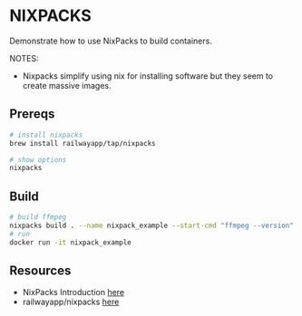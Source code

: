 # NIXPACKS

Demonstrate how to use NixPacks to build containers.  

NOTES:

* Nixpacks simplify using nix for installing software but they seem to create massive images.  

## Prereqs

```sh
# install nixpacks
brew install railwayapp/tap/nixpacks

# show options
nixpacks 
```

## Build

```sh
# build ffmpeg
nixpacks build . --name nixpack_example --start-cmd "ffmpeg --version"
# run 
docker run -it nixpack_example
```

## Resources

* NixPacks Introduction [here](https://nixpacks.com/docs)  
* railwayapp/nixpacks [here](https://github.com/railwayapp/nixpacks/tree/main/examples)  
